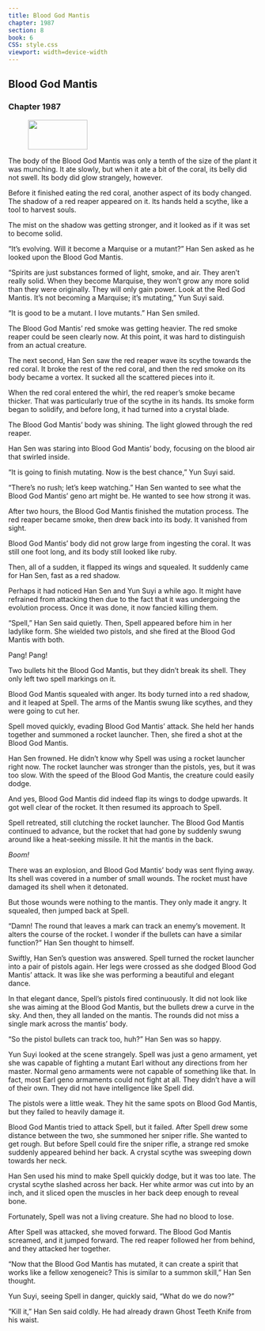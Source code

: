 ```yaml
---
title: Blood God Mantis
chapter: 1987
section: 8
book: 6
CSS: style.css
viewport: width=device-width
---
```


## Blood God Mantis

### Chapter 1987

<figure>
	<img src="../Images/gem.gif" alt="" id="gem" width="120" height="60" />
</figure>

The body of the Blood God Mantis was only a tenth of the size of the plant it was munching. It ate slowly, but when it ate a bit of the coral, its belly did not swell. Its body did glow strangely, however.

Before it finished eating the red coral, another aspect of its body changed. The shadow of a red reaper appeared on it. Its hands held a scythe, like a tool to harvest souls.

The mist on the shadow was getting stronger, and it looked as if it was set to become solid.

“It’s evolving. Will it become a Marquise or a mutant?” Han Sen asked as he looked upon the Blood God Mantis.

“Spirits are just substances formed of light, smoke, and air. They aren’t really solid. When they become Marquise, they won’t grow any more solid than they were originally. They will only gain power. Look at the Red God Mantis. It’s not becoming a Marquise; it’s mutating,” Yun Suyi said.

“It is good to be a mutant. I love mutants.” Han Sen smiled.

The Blood God Mantis’ red smoke was getting heavier. The red smoke reaper could be seen clearly now. At this point, it was hard to distinguish from an actual creature.

The next second, Han Sen saw the red reaper wave its scythe towards the red coral. It broke the rest of the red coral, and then the red smoke on its body became a vortex. It sucked all the scattered pieces into it.

When the red coral entered the whirl, the red reaper’s smoke became thicker. That was particularly true of the scythe in its hands. Its smoke form began to solidify, and before long, it had turned into a crystal blade.

The Blood God Mantis’ body was shining. The light glowed through the red reaper.

Han Sen was staring into Blood God Mantis’ body, focusing on the blood air that swirled inside.

“It is going to finish mutating. Now is the best chance,” Yun Suyi said.

“There’s no rush; let’s keep watching.” Han Sen wanted to see what the Blood God Mantis’ geno art might be. He wanted to see how strong it was.

After two hours, the Blood God Mantis finished the mutation process. The red reaper became smoke, then drew back into its body. It vanished from sight.

Blood God Mantis’ body did not grow large from ingesting the coral. It was still one foot long, and its body still looked like ruby.

Then, all of a sudden, it flapped its wings and squealed. It suddenly came for Han Sen, fast as a red shadow.

Perhaps it had noticed Han Sen and Yun Suyi a while ago. It might have refrained from attacking then due to the fact that it was undergoing the evolution process. Once it was done, it now fancied killing them.

“Spell,” Han Sen said quietly. Then, Spell appeared before him in her ladylike form. She wielded two pistols, and she fired at the Blood God Mantis with both.

Pang! Pang!

Two bullets hit the Blood God Mantis, but they didn’t break its shell. They only left two spell markings on it.

Blood God Mantis squealed with anger. Its body turned into a red shadow, and it leaped at Spell. The arms of the Mantis swung like scythes, and they were going to cut her.

Spell moved quickly, evading Blood God Mantis’ attack. She held her hands together and summoned a rocket launcher. Then, she fired a shot at the Blood God Mantis.

Han Sen frowned. He didn’t know why Spell was using a rocket launcher right now. The rocket launcher was stronger than the pistols, yes, but it was too slow. With the speed of the Blood God Mantis, the creature could easily dodge.

And yes, Blood God Mantis did indeed flap its wings to dodge upwards. It got well clear of the rocket. It then resumed its approach to Spell.

Spell retreated, still clutching the rocket launcher. The Blood God Mantis continued to advance, but the rocket that had gone by suddenly swung around like a heat-seeking missile. It hit the mantis in the back.

*Boom!*

There was an explosion, and Blood God Mantis’ body was sent flying away. Its shell was covered in a number of small wounds. The rocket must have damaged its shell when it detonated.

But those wounds were nothing to the mantis. They only made it angry. It squealed, then jumped back at Spell.

“Damn! The round that leaves a mark can track an enemy’s movement. It alters the course of the rocket. I wonder if the bullets can have a similar function?” Han Sen thought to himself.

Swiftly, Han Sen’s question was answered. Spell turned the rocket launcher into a pair of pistols again. Her legs were crossed as she dodged Blood God Mantis’ attack. It was like she was performing a beautiful and elegant dance.

In that elegant dance, Spell’s pistols fired continuously. It did not look like she was aiming at the Blood God Mantis, but the bullets drew a curve in the sky. And then, they all landed on the mantis. The rounds did not miss a single mark across the mantis’ body.

“So the pistol bullets can track too, huh?” Han Sen was so happy.

Yun Suyi looked at the scene strangely. Spell was just a geno armament, yet she was capable of fighting a mutant Earl without any directions from her master. Normal geno armaments were not capable of something like that. In fact, most Earl geno armaments could not fight at all. They didn’t have a will of their own. They did not have intelligence like Spell did.

The pistols were a little weak. They hit the same spots on Blood God Mantis, but they failed to heavily damage it.

Blood God Mantis tried to attack Spell, but it failed. After Spell drew some distance between the two, she summoned her sniper rifle. She wanted to get rough. But before Spell could fire the sniper rifle, a strange red smoke suddenly appeared behind her back. A crystal scythe was sweeping down towards her neck.

Han Sen used his mind to make Spell quickly dodge, but it was too late. The crystal scythe slashed across her back. Her white armor was cut into by an inch, and it sliced open the muscles in her back deep enough to reveal bone.

Fortunately, Spell was not a living creature. She had no blood to lose.

After Spell was attacked, she moved forward. The Blood God Mantis screamed, and it jumped forward. The red reaper followed her from behind, and they attacked her together.

“Now that the Blood God Mantis has mutated, it can create a spirit that works like a fellow xenogeneic? This is similar to a summon skill,” Han Sen thought.

Yun Suyi, seeing Spell in danger, quickly said, “What do we do now?”

“Kill it,” Han Sen said coldly. He had already drawn Ghost Teeth Knife from his waist.